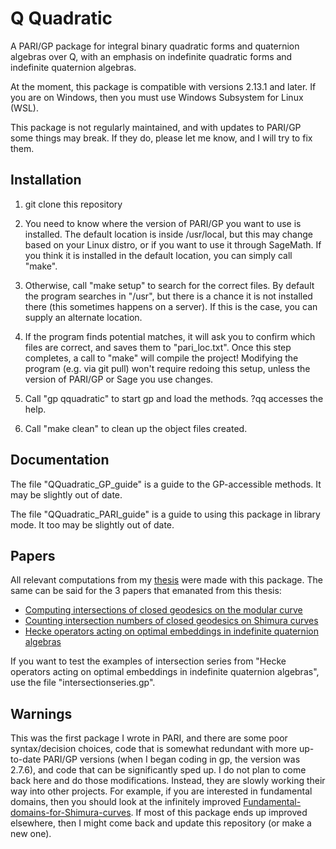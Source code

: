 # Q Quadratic
A PARI/GP package for integral binary quadratic forms and quaternion algebras over Q, with an emphasis on indefinite quadratic forms and indefinite quaternion algebras.

At the moment, this package is compatible with versions 2.13.1 and later. If you are on Windows, then you must use Windows Subsystem for Linux (WSL).

This package is not regularly maintained, and with updates to PARI/GP some things may break. If they do, please let me know, and I will try to fix them.

## Installation
1. git clone this repository

2. You need to know where the version of PARI/GP you want to use is installed. The default location is inside /usr/local, but this may change based on your Linux distro, or if you want to use it through SageMath. If you think it is installed in the default location, you can simply call "make".

3. Otherwise, call "make setup" to search for the correct files. By default the program searches in "/usr", but there is a chance it is not installed there (this sometimes happens on a server). If this is the case, you can supply an alternate location.

4. If the program finds potential matches, it will ask you to confirm which files are correct, and saves them to "pari_loc.txt". Once this step completes, a call to "make" will compile the project! Modifying the program (e.g. via git pull) won't require redoing this setup, unless the version of PARI/GP or Sage you use changes.

5. Call "gp qquadratic" to start gp and load the methods. ?qq accesses the help.

6. Call "make clean" to clean up the object files created.

## Documentation

The file "QQuadratic_GP_guide" is a guide to the GP-accessible methods. It may be slightly out of date.

The file "QQuadratic_PARI_guide" is a guide to using this package in library mode. It too may be slightly out of date.

## Papers

All relevant computations from my [thesis](https://math.colorado.edu/~jari2770/PDFs/thesis.pdf) were made with this package. The same can be said for the 3 papers that emanated from this thesis:
* [Computing intersections of closed geodesics on the modular curve](https://doi.org/10.1016/j.jnt.2020.11.024)
* [Counting intersection numbers of closed geodesics on Shimura curves](https://rdcu.be/c7DBo)
* [Hecke operators acting on optimal embeddings in indefinite quaternion algebras](https://doi.org/10.4064/aa210723-11-7)

If you want to test the examples of intersection series from "Hecke operators acting on optimal embeddings in indefinite quaternion algebras", use the file "intersectionseries.gp".

## Warnings

This was the first package I wrote in PARI, and there are some poor syntax/decision choices, code that is somewhat redundant with more up-to-date PARI/GP versions (when I began coding in gp, the version was 2.7.6), and code that can be significantly sped up. I do not plan to come back here and do those modifications. Instead, they are slowly working their way into other projects. For example, if you are interested in fundamental domains, then you should look at the infinitely improved [Fundamental-domains-for-Shimura-curves](https://github.com/JamesRickards-Canada/Fundamental-domains-for-Shimura-curves). If most of this package ends up improved elsewhere, then I might come back and update this repository (or make a new one).

